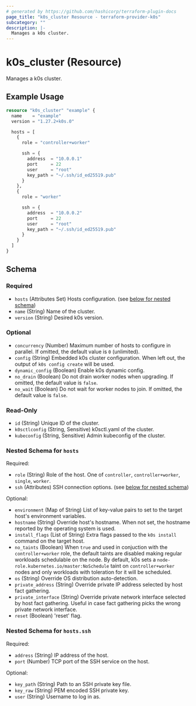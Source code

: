 ```yaml
---
# generated by https://github.com/hashicorp/terraform-plugin-docs
page_title: "k0s_cluster Resource - terraform-provider-k0s"
subcategory: ""
description: |-
  Manages a k0s cluster.
---
```


# k0s_cluster (Resource)

Manages a k0s cluster.

## Example Usage

```terraform
resource "k0s_cluster" "example" {
  name    = "example"
  version = "1.27.2+k0s.0"

  hosts = [
    {
      role = "controller+worker"

      ssh = {
        address  = "10.0.0.1"
        port     = 22
        user     = "root"
        key_path = "~/.ssh/id_ed25519.pub"
      }
    },
    {
      role = "worker"

      ssh = {
        address  = "10.0.0.2"
        port     = 22
        user     = "root"
        key_path = "~/.ssh/id_ed25519.pub"
      }
    }
  ]
}
```

<!-- schema generated by tfplugindocs -->
## Schema

### Required

- `hosts` (Attributes Set) Hosts configuration. (see [below for nested schema](#nestedatt--hosts))
- `name` (String) Name of the cluster.
- `version` (String) Desired k0s version.

### Optional

- `concurrency` (Number) Maximum number of hosts to configure in parallel. If omitted, the default value is `0` (unlimited).
- `config` (String) Embedded k0s cluster configuration. When left out, the output of `k0s config create` will be used.
- `dynamic_config` (Boolean) Enable k0s dynamic config.
- `no_drain` (Boolean) Do not drain worker nodes when upgrading. If omitted, the default value is `false`.
- `no_wait` (Boolean) Do not wait for worker nodes to join. If omitted, the default value is `false`.

### Read-Only

- `id` (String) Unique ID of the cluster.
- `k0sctlconfig` (String, Sensitive) k0sctl.yaml of the cluster.
- `kubeconfig` (String, Sensitive) Admin kubeconfig of the cluster.

<a id="nestedatt--hosts"></a>
### Nested Schema for `hosts`

Required:

- `role` (String) Role of the host. One of `controller`, `controller+worker`, `single`, `worker`.
- `ssh` (Attributes) SSH connection options. (see [below for nested schema](#nestedatt--hosts--ssh))

Optional:

- `environment` (Map of String) List of key-value pairs to set to the target host's environment variables.
- `hostname` (String) Override host's hostname. When not set, the hostname reported by the operating system is used.
- `install_flags` (List of String) Extra flags passed to the `k0s install` command on the target host.
- `no_taints` (Boolean) When `true` and used in conjuction with the `controller+worker` role, the default taints are disabled making regular workloads schedulable on the node. By default, k0s sets a `node-role.kubernetes.io/master:NoSchedule` taint on `controller+worker` nodes and only workloads with toleration for it will be scheduled.
- `os` (String) Override OS distribution auto-detection.
- `private_address` (String) Override private IP address selected by host fact gathering.
- `private_interface` (String) Override private network interface selected by host fact gathering. Useful in case fact gathering picks the wrong private network interface.
- `reset` (Boolean) 'reset' flag.

<a id="nestedatt--hosts--ssh"></a>
### Nested Schema for `hosts.ssh`

Required:

- `address` (String) IP address of the host.
- `port` (Number) TCP port of the SSH service on the host.

Optional:

- `key_path` (String) Path to an SSH private key file.
- `key_raw` (String) PEM encoded SSH private key.
- `user` (String) Username to log in as.
